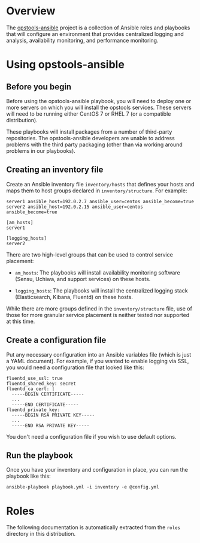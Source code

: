 <!-- README.md is generated automatically from files and scripts in
the docs/ directory.  If you are editing README.md directly your
changes will be lost. -->

# Overview

The [opstools-ansible][] project is a collection of Ansible roles and
playbooks that will configure an environment that provides centralized
logging and analysis, availability monitoring, and performance
monitoring.

[tripleo]:https://wiki.openstack.org/wiki/TripleO
[opstools-ansible]: https://github.com/larsks/opstools-ansible/

# Using opstools-ansible

## Before you begin

Before using the opstools-ansible playbook, you will need to deploy
one or more servers on which you will install the opstools services.
These servers will need to be running either CentOS 7 or RHEL 7 (or a
compatible distribution).

These playbooks will install packages from a number of third-party
repositories.  The opstools-ansible developers are unable to address
problems with the third party packaging (other than via working around
problems in our playbooks).

## Creating an inventory file

Create an Ansible inventory file `inventory/hosts` that defines your
hosts and maps them to host groups declared in `inventory/structure`.
For example:

    server1 ansible_host=192.0.2.7 ansible_user=centos ansible_become=true
    server2 ansible_host=192.0.2.15 ansible_user=centos ansible_become=true

    [am_hosts]
    server1

    [logging_hosts]
    server2

There are two high-level groups that can be used to control service
placement:

- `am_hosts`: The playbooks will install availability monitoring
  software (Sensu, Uchiwa, and support services) on these hosts.

- `logging_hosts`: The playbooks will install the centralized logging
  stack (Elasticsearch, Kibana, Fluentd) on these hosts.

While there are more groups defined in the
`inventory/structure` file, use of those for more granular service
placement is neither tested nor supported at this time.

## Create a configuration file

Put any necessary configuration into an Ansible variables file (which
is just a YAML document).  For example, if you wanted to enable
logging via SSL, you would need a configuration file that looked like
this:

    fluentd_use_ssl: true
    fluentd_shared_key: secret
    fluentd_ca_cert: |
      -----BEGIN CERTIFICATE-----
      ...
      -----END CERTIFICATE-----
    fluentd_private_key:
      -----BEGIN RSA PRIVATE KEY-----
      ...
      -----END RSA PRIVATE KEY-----

You don't need a configuration file if you wish to use default
options.

## Run the playbook

Once you have your inventory and configuration in place, you can run
the playbook like this:

    ansible-playbook playbook.yml -i inventory -e @config.yml

# Roles

The following documentation is automatically extracted from the
`roles` directory in this distribution.

<!-- automatically generated content will be placed here -->
